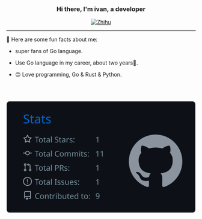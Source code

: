 <h3 align="center">Hi there, I'm ivan, a developer  </h3>

<p align="middle">
  <a href="https://www.zhihu.com/people/cheng-yi-fan-42" target="_blank"><img src="https://img.shields.io/badge/dynamic/json?url=https%3A%2F%2Fapi.swo.moe%2Fstats%2Fzhihu%2Fcheng-yi-fan-42&query=count&color=282c34&label=%E7%9F%A5%E4%B9%8E&labelColor=0084ff&logo=zhihu&logoColor=ffffff&suffix=+%E5%85%B3%E6%B3%A8&cacheSeconds=3600)](https://www.zhihu.com/people/cheng-yi-fan-42" alt="Zhihu"></a>
</p>


----
🔫 Here are some fun facts about me:

- super fans of Go language.

- Use Go language in my career, about two years🤣.

- 😍 Love programming, Go & Rust & Python.

<br />
<br />

![](https://raw.githubusercontent.com/yicixin/yicixin/main/profile-summary-card-output/github_dark/3-stats.svg)
<!---
yicixin/yicixin is a ✨ special ✨ repository because its `README.md` (this file) appears on your GitHub profile.
You can click the Preview link to take a look at your changes.
--->
